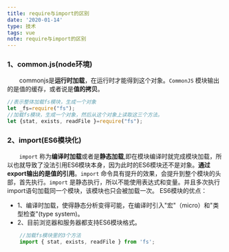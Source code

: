 ```yaml
---
title: require与import的区别
date: '2020-01-14'
type: 技术
tags: vue
note: require与import的区别
---
```

### 1、common.js(node环境)
&#8195;&#8195;commonjs是**运行时加载**，在运行时才能得到这个对象。`CommonJS` 模块输出的是值的缓存，或者说是**值的拷贝**。
```javascript
//表示整体加载fs模块，生成一个对象
let _fs=require("fs");
//加载fs模块，生成一个对象，然后从这个对象上读取这三个方法。
let {stat, exists, readFile }=require("fs");
```
### 2、import(ES6模块化)
&#8195;&#8195;`import` 称为**编译时加载**或者是**静态加载**,即在模块编译时就完成模块加载，所以也就导致了没法引用ES6模块本身，因为此时的ES6模块还不是对象。**通过export输出的是值的引用**。`import` 命令具有提升的效果，会提升到整个模块的头部，首先执行。`import` 是静态执行，所以不能使用表达式和变量。并且多次执行import语句加载同一个模块，该模块也只会被加载一次。
ES6模块的优点：
+ 1、编译时加载，使得静态分析变得可能，在编译时引入"宏"（micro）和"类型检查"(type system)。
+ 2、目前浏览器和服务器都支持ES6模块格式。
```javascript
    //加载fs模块里的3个方法
    import { stat, exists, readFile } from 'fs';
```